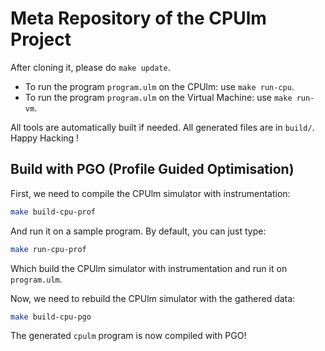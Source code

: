 # Meta Repository of the CPUlm Project

After cloning it, please do `make update`.

- To run the program `program.ulm` on the CPUlm: use `make run-cpu`.
- To run the program `program.ulm` on the Virtual Machine: use `make run-vm`.

All tools are automatically built if needed.
All generated files are in `build/`. Happy Hacking !

## Build with PGO (Profile Guided Optimisation)

First, we need to compile the CPUlm simulator with instrumentation:
```bash
make build-cpu-prof
```
And run it on a sample program. By default, you can just type:
```bash
make run-cpu-prof
```
Which build the CPUlm simulator with instrumentation and run it on `program.ulm`.

Now, we need to rebuild the CPUlm simulator with the gathered data:
```bash
make build-cpu-pgo
```

The generated `cpulm` program is now compiled with PGO!
